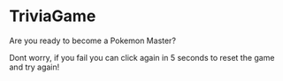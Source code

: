 # TriviaGame

Are you ready to become a Pokemon Master?

Dont worry, if you fail you can click again in 5 seconds to reset the game and try again!
